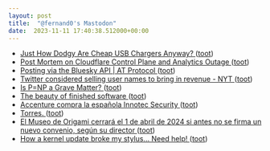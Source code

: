```yaml
---
layout: post
title:  "@fernand0's Mastodon"
date:  2023-11-11 17:40:38.512000+00:00
---
```

*  [Just How Dodgy Are Cheap USB Chargers Anyway? ](https://hackaday.com/2023/11/03/just-how-dodgy-are-cheap-usb-chargers-anyway) ([toot](https://mastodon.social/@fernand0/111393140802264324))
*  [Post Mortem on Cloudflare Control Plane and Analytics Outage ](https://blog.cloudflare.com/post-mortem-on-cloudflare-control-plane-and-analytics-outage) ([toot](https://mastodon.social/@fernand0/111392781651173906))
*  [Posting via the Bluesky API \| AT Protocol ](https://atproto.com/blog/create-pos) ([toot](https://mastodon.social/@fernand0/111392525634659526))
*  [Twitter considered selling user names to bring in revenue - NYT ](https://www.reuters.com/technology/twitter-considered-selling-user-names-bring-revenue-nyt-2023-01-11) ([toot](https://mastodon.social/@fernand0/111392342776347574))
*  [Is P=NP a Grave Matter? ](https://rjlipton.wpcomstaging.com/2023/10/31/is-pnp-a-grave-matter) ([toot](https://mastodon.social/@fernand0/111392179809429134))
*  [The beauty of finished software ](https://josem.co/the-beauty-of-finished-software) ([toot](https://mastodon.social/@fernand0/111391985903871018))
*  [Accenture compra la española Innotec Security ](https://cso.computerworld.es/empresas/accenture-compra-la-espanola-innotec-securit) ([toot](https://mastodon.social/@fernand0/111391747136322994))
*  [Torres. ](https://www.flickr.com/photos/fernand0/53304783109) ([toot](https://mastodon.social/@fernand0/111391646756751956))
*  [El Museo de Origami cerrará el 1 de abril de 2024 si antes no se firma un nuevo convenio, según su director ](https://www.europapress.es/aragon/noticia-museo-origami-cerrara-abril-2024-si-antes-no-firma-nuevo-convenio-director-20231103135843.htm) ([toot](https://mastodon.social/@fernand0/111391504968192234))
*  [How a kernel update broke my stylus... Need help! ](https://www.davidrevoy.com/article995/how-a-kernel-update-broke-my-stylus-need-hel) ([toot](https://mastodon.social/@fernand0/111391194610138835))
